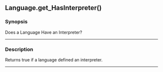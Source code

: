 Language.get_HasInterpreter()
-----------------------------

### Synopsis
Does a Language Have an Interpreter?

---

### Description

Returns true if a language defined an interpreter.

---

